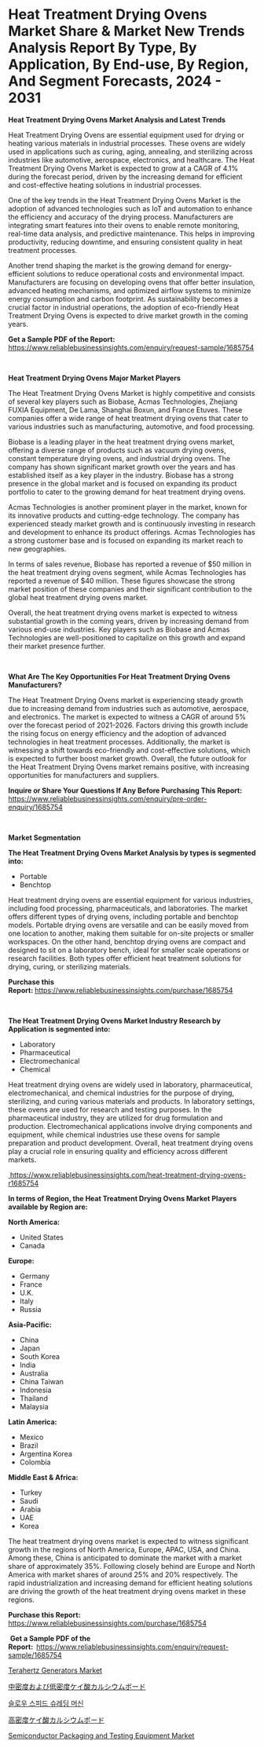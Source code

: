 <p><h1>Heat Treatment Drying Ovens Market Share & Market New Trends Analysis Report By Type, By Application, By End-use, By Region, And Segment Forecasts, 2024 - 2031</h1></p><p><strong>Heat Treatment Drying Ovens Market Analysis and Latest Trends</strong></p>
<p><p>Heat Treatment Drying Ovens are essential equipment used for drying or heating various materials in industrial processes. These ovens are widely used in applications such as curing, aging, annealing, and sterilizing across industries like automotive, aerospace, electronics, and healthcare. The Heat Treatment Drying Ovens Market is expected to grow at a CAGR of 4.1% during the forecast period, driven by the increasing demand for efficient and cost-effective heating solutions in industrial processes.</p><p>One of the key trends in the Heat Treatment Drying Ovens Market is the adoption of advanced technologies such as IoT and automation to enhance the efficiency and accuracy of the drying process. Manufacturers are integrating smart features into their ovens to enable remote monitoring, real-time data analysis, and predictive maintenance. This helps in improving productivity, reducing downtime, and ensuring consistent quality in heat treatment processes.</p><p>Another trend shaping the market is the growing demand for energy-efficient solutions to reduce operational costs and environmental impact. Manufacturers are focusing on developing ovens that offer better insulation, advanced heating mechanisms, and optimized airflow systems to minimize energy consumption and carbon footprint. As sustainability becomes a crucial factor in industrial operations, the adoption of eco-friendly Heat Treatment Drying Ovens is expected to drive market growth in the coming years.</p></p>
<p><strong>Get a Sample PDF of the Report:&nbsp;</strong> <a href="https://www.reliablebusinessinsights.com/enquiry/request-sample/1685754">https://www.reliablebusinessinsights.com/enquiry/request-sample/1685754</a></p>
<p>&nbsp;</p>
<p><strong>Heat Treatment Drying Ovens Major Market Players</strong></p>
<p><p>The Heat Treatment Drying Ovens Market is highly competitive and consists of several key players such as Biobase, Acmas Technologies, Zhejiang FUXIA Equipment, De Lama, Shanghai Boxun, and France Etuves. These companies offer a wide range of heat treatment drying ovens that cater to various industries such as manufacturing, automotive, and food processing.</p><p>Biobase is a leading player in the heat treatment drying ovens market, offering a diverse range of products such as vacuum drying ovens, constant temperature drying ovens, and industrial drying ovens. The company has shown significant market growth over the years and has established itself as a key player in the industry. Biobase has a strong presence in the global market and is focused on expanding its product portfolio to cater to the growing demand for heat treatment drying ovens.</p><p>Acmas Technologies is another prominent player in the market, known for its innovative products and cutting-edge technology. The company has experienced steady market growth and is continuously investing in research and development to enhance its product offerings. Acmas Technologies has a strong customer base and is focused on expanding its market reach to new geographies.</p><p>In terms of sales revenue, Biobase has reported a revenue of $50 million in the heat treatment drying ovens segment, while Acmas Technologies has reported a revenue of $40 million. These figures showcase the strong market position of these companies and their significant contribution to the global heat treatment drying ovens market.</p><p>Overall, the heat treatment drying ovens market is expected to witness substantial growth in the coming years, driven by increasing demand from various end-use industries. Key players such as Biobase and Acmas Technologies are well-positioned to capitalize on this growth and expand their market presence further.</p></p>
<p>&nbsp;</p>
<p><strong>What Are The Key Opportunities For Heat Treatment Drying Ovens Manufacturers?</strong></p>
<p><p>The Heat Treatment Drying Ovens market is experiencing steady growth due to increasing demand from industries such as automotive, aerospace, and electronics. The market is expected to witness a CAGR of around 5% over the forecast period of 2021-2026. Factors driving this growth include the rising focus on energy efficiency and the adoption of advanced technologies in heat treatment processes. Additionally, the market is witnessing a shift towards eco-friendly and cost-effective solutions, which is expected to further boost market growth. Overall, the future outlook for the Heat Treatment Drying Ovens market remains positive, with increasing opportunities for manufacturers and suppliers.</p></p>
<p><strong>Inquire or Share Your Questions If Any Before Purchasing This Report:</strong> <a href="https://www.reliablebusinessinsights.com/enquiry/pre-order-enquiry/1685754">https://www.reliablebusinessinsights.com/enquiry/pre-order-enquiry/1685754</a></p>
<p>&nbsp;</p>
<p><strong>Market Segmentation</strong></p>
<p><strong>The Heat Treatment Drying Ovens Market Analysis by types is segmented into:</strong></p>
<p><ul><li>Portable</li><li>Benchtop</li></ul></p>
<p><p>Heat treatment drying ovens are essential equipment for various industries, including food processing, pharmaceuticals, and laboratories. The market offers different types of drying ovens, including portable and benchtop models. Portable drying ovens are versatile and can be easily moved from one location to another, making them suitable for on-site projects or smaller workspaces. On the other hand, benchtop drying ovens are compact and designed to sit on a laboratory bench, ideal for smaller scale operations or research facilities. Both types offer efficient heat treatment solutions for drying, curing, or sterilizing materials.</p></p>
<p><strong>Purchase this Report:&nbsp;</strong><a href="https://www.reliablebusinessinsights.com/purchase/1685754">https://www.reliablebusinessinsights.com/purchase/1685754</a></p>
<p>&nbsp;</p>
<p><strong>The Heat Treatment Drying Ovens Market Industry Research by Application is segmented into:</strong></p>
<p><ul><li>Laboratory</li><li>Pharmaceutical</li><li>Electromechanical</li><li>Chemical</li></ul></p>
<p><p>Heat treatment drying ovens are widely used in laboratory, pharmaceutical, electromechanical, and chemical industries for the purpose of drying, sterilizing, and curing various materials and products. In laboratory settings, these ovens are used for research and testing purposes. In the pharmaceutical industry, they are utilized for drug formulation and production. Electromechanical applications involve drying components and equipment, while chemical industries use these ovens for sample preparation and product development. Overall, heat treatment drying ovens play a crucial role in ensuring quality and efficiency across different markets.</p></p>
<p><a href="https://www.reliablebusinessinsights.com/heat-treatment-drying-ovens-r1685754">&nbsp;https://www.reliablebusinessinsights.com/heat-treatment-drying-ovens-r1685754</a></p>
<p><strong>In terms of Region, the Heat Treatment Drying Ovens Market Players available by Region are:</strong></p>
<p>
    <p> <strong> North America: </strong>
        <ul>
            <li>United States</li>
            <li>Canada</li>
        </ul>
        </p> 
    <p> <strong> Europe: </strong>
        <ul>
            <li>Germany</li>
            <li>France</li>
            <li>U.K.</li>
            <li>Italy</li>
            <li>Russia</li>
        </ul>
        </p> 
    <p> <strong> Asia-Pacific: </strong>
        <ul>
            <li>China</li>
            <li>Japan</li>
            <li>South Korea</li>
            <li>India</li>
            <li>Australia</li>
            <li>China Taiwan</li>
            <li>Indonesia</li>
            <li>Thailand</li>
            <li>Malaysia</li>
        </ul>
        </p> 
    <p> <strong> Latin America: </strong>
        <ul>
            <li>Mexico</li>
            <li>Brazil</li>
            <li>Argentina Korea</li>
            <li>Colombia</li>
        </ul>
        </p> 
    <p> <strong> Middle East & Africa: </strong>
        <ul>
            <li>Turkey</li>
            <li>Saudi</li>
            <li>Arabia</li>
            <li>UAE</li>
            <li>Korea</li>
        </ul>
    </p>
    </p>
<p><p>The heat treatment drying ovens market is expected to witness significant growth in the regions of North America, Europe, APAC, USA, and China. Among these, China is anticipated to dominate the market with a market share of approximately 35%. Following closely behind are Europe and North America with market shares of around 25% and 20% respectively. The rapid industrialization and increasing demand for efficient heating solutions are driving the growth of the heat treatment drying ovens market in these regions.</p></p>
<p><strong>Purchase this Report: </strong><a href="https://www.reliablebusinessinsights.com/purchase/1685754">https://www.reliablebusinessinsights.com/purchase/1685754</a></p>
<p>&nbsp;<strong>Get a Sample PDF of the Report:&nbsp;&nbsp;</strong><a href="https://www.reliablebusinessinsights.com/enquiry/request-sample/1685754">https://www.reliablebusinessinsights.com/enquiry/request-sample/1685754</a></p>
<p><strong></strong></p>
<p><p><a href="https://github.com/elizabethdagraca/Market-Research-Report-List-3/blob/main/terahertz-generators-market.md">Terahertz Generators Market</a></p><p><a href="https://github.com/klon646/Market-Research-Report-List-1/blob/main/9019854102620.md">中密度および低密度ケイ酸カルシウムボード</a></p><p><a href="https://github.com/KoleLedner/Market-Research-Report-List-1/blob/main/757795596143.md">슬로우 스피드 슈레딩 머신</a></p><p><a href="https://github.com/EstaSprer20231/Market-Research-Report-List-1/blob/main/1745678102619.md">高密度ケイ酸カルシウムボード</a></p><p><a href="https://issuu.com/reportprime-2/docs/semiconductor-packaging-and-testing-equipment-mark">Semiconductor Packaging and Testing Equipment Market</a></p></p>